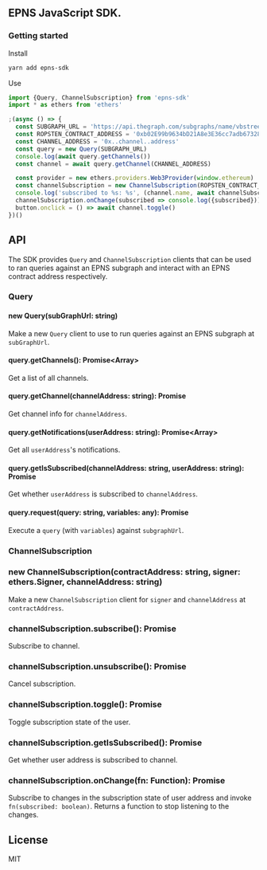 ## EPNS JavaScript SDK.

### Getting started

Install

```bash
yarn add epns-sdk
```

Use

```javascript
import {Query, ChannelSubscription} from 'epns-sdk'
import * as ethers from 'ethers'

;(async () => {
  const SUBGRAPH_URL = 'https://api.thegraph.com/subgraphs/name/vbstreetz/epns'
  const ROPSTEN_CONTRACT_ADDRESS = '0xb02E99b9634bD21A8e3E36cc7adb673287A8FeaC'
  const CHANNEL_ADDRESS = '0x..channel..address'
  const query = new Query(SUBGRAPH_URL)
  console.log(await query.getChannels())
  const channel = await query.getChannel(CHANNEL_ADDRESS)

  const provider = new ethers.providers.Web3Provider(window.ethereum)
  const channelSubscription = new ChannelSubscription(ROPSTEN_CONTRACT_ADDRESS, provider.getSigner(), CHANNEL_ADDRESS)
  console.log('subscribed to %s: %s', (channel.name, await channelSubscription.getIsSubscribed())
  channelSubscription.onChange(subscribed => console.log({subscribed}))
  button.onclick = () => await channel.toggle()
})()
```

## API

The SDK provides `Query` and `ChannelSubscription` clients that can be used to ran queries against an EPNS subgraph and interact with an EPNS contract address respectively.

### Query

#### new Query(subGraphUrl: string)

Make a new `Query` client to use to run queries against an EPNS subgraph at `subGraphUrl`.

#### query.getChannels(): Promise<Array<Channel>>

Get a list of all channels.

#### query.getChannel(channelAddress: string): Promise<Channel>

Get channel info for `channelAddress`.

#### query.getNotifications(userAddress: string): Promise<Array<Notification>>

Get all `userAddress`'s notifications.

#### query.getIsSubscribed(channelAddress: string, userAddress: string): Promise<boolean>

Get whether `userAddress` is subscribed to `channelAddress`.

#### query.request(query: string, variables: any): Promise<any>

Execute a `query` (with `variables`) against `subgraphUrl`.

### ChannelSubscription

### new ChannelSubscription(contractAddress: string, signer: ethers.Signer, channelAddress: string)

Make a new `ChannelSubscription` client for `signer` and `channelAddress` at `contractAddress`.

### channelSubscription.subscribe(): Promise<void>

Subscribe to channel.

### channelSubscription.unsubscribe(): Promise<void>

Cancel subscription.

### channelSubscription.toggle(): Promise<void>

Toggle subscription state of the user.

### channelSubscription.getIsSubscribed(): Promise<boolean>

Get whether user address is subscribed to channel.

### channelSubscription.onChange(fn: Function): Promise<Function>

Subscribe to changes in the subscription state of user address and invoke `fn(subscribed: boolean)`.
Returns a function to stop listening to the changes.

## License

MIT
